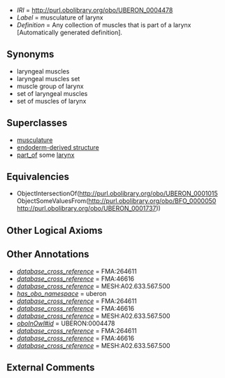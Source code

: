  * *IRI* = http://purl.obolibrary.org/obo/UBERON_0004478
 * *Label* = musculature of larynx
 * *Definition* = Any collection of muscles that is part of a larynx [Automatically generated definition].

## Synonyms

 * laryngeal muscles
 * laryngeal muscles set
 * muscle group of larynx
 * set of laryngeal muscles
 * set of muscles of larynx

## Superclasses

 * [musculature](../../UBERON/15/UBERON_0001015.md)
 * [endoderm-derived structure](../../UBERON/19/UBERON_0004119.md)
 * [part_of](../../BFO/50/BFO_0000050.md) some [larynx](../../UBERON/37/UBERON_0001737.md)

## Equivalencies

 * ObjectIntersectionOf(<http://purl.obolibrary.org/obo/UBERON_0001015> ObjectSomeValuesFrom(<http://purl.obolibrary.org/obo/BFO_0000050> <http://purl.obolibrary.org/obo/UBERON_0001737>))

## Other Logical Axioms


## Other Annotations

 * *[database_cross_reference](../../ef/oboInOwl#hasDbXref.md)* = FMA:264611
 * *[database_cross_reference](../../ef/oboInOwl#hasDbXref.md)* = FMA:46616
 * *[database_cross_reference](../../ef/oboInOwl#hasDbXref.md)* = MESH:A02.633.567.500
 * *[has_obo_namespace](../../ce/oboInOwl#hasOBONamespace.md)* = uberon
 * *[database_cross_reference](../../ef/oboInOwl#hasDbXref.md)* = FMA:264611
 * *[database_cross_reference](../../ef/oboInOwl#hasDbXref.md)* = FMA:46616
 * *[database_cross_reference](../../ef/oboInOwl#hasDbXref.md)* = MESH:A02.633.567.500
 * *[oboInOwl#id](../../id/oboInOwl#id.md)* = UBERON:0004478
 * *[database_cross_reference](../../ef/oboInOwl#hasDbXref.md)* = FMA:264611
 * *[database_cross_reference](../../ef/oboInOwl#hasDbXref.md)* = FMA:46616
 * *[database_cross_reference](../../ef/oboInOwl#hasDbXref.md)* = MESH:A02.633.567.500

## External Comments

